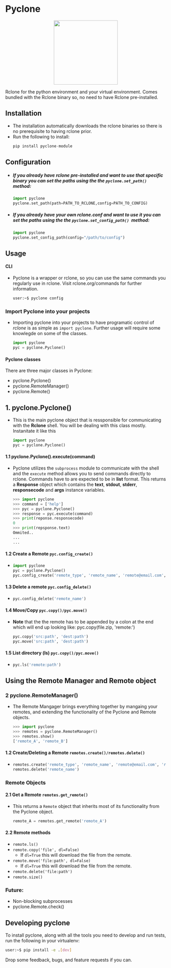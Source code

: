 # Pyclone

<p align="center">
  <img  height="200px" src="https://i.gyazo.com/895208fd1863d4ab41f61d0bae8fa7c7.png" />
</p>

Rclone for the python environment and your virtual environment. Comes bundled with the Rclone binary so, no need to have Rclone pre-installed.

##  Installation


- The installation automatically downloads the rclone binaries so there is no prerequisite to having rclone prior.
- Run the following to install:
    ```python
    pip install pyclone-module
    ```
    
## Configuration

- ##### If you already have rclone pre-installed and want to use that specific binary you can set the paths using the the `pyclone.set_path() `method:

    ```python
    import pyclone
    pyclone.set_path(path=PATH_TO_RCLONE,config=PATH_TO_CONFIG)
    ```
- ##### If you already have your own rclone.conf and want to use it you can set the paths using the the `pyclone.set_config_path() `method:

    ```python
    import pyclone
    pyclone.set_config_path(config="/path/to/config")
    ```

## Usage

#### CLI

- Pyclone is a wrapper or rclone, so you can use the same commands you regularly use in rclone. Visit rclone.org/commands for further information.

    ```bash
    user:~$ pyclone config
    ```
    
### Import Pyclone into your projects

- Importing pyclone into your projects to have programatic control of *rclone* is as simple as `import pyclone`. Further usage will require some knowlegde on some of the classes.

    ```python
    import pyclone
    pyc = pyclone.Pyclone()
    ```

#### Pyclone classes

There are three major classes in Pyclone:

- pyclone.Pyclone()
- pyclone.RemoteManager()
- pyclone.Remote()

## 1. pyclone.Pyclone()

- This is the main pyclone object that is ressponsible for communicating with the **Rclone** shell. You will be dealing with this class mostly. Instanitate it like this

    ```python
    import pyclone
    pyc = pyclone.Pyclone()
    ```

#### 1.1 pyclone.Pyclone().execute(command)

- Pyclone utilizes the `subprocess` module to communicate with the shell and the `execute` method allows you to send commands directly to rclone. Commands have to are expected to be in **list** format. This returns a **Response** object which contains the **text**, **stdout**, **stderr**, **responsecode** and **args** instance variables. 

    ```python
    >>> import pyclone
    >>> command = ['help']
    >>> pyc = pyclone.Pyclone()
    >>> response = pyc.execute(command)
    >>> print(reponse.responsecode)
    0 
    >>> print(repsponse.text)
    Ommited..
    ...
    ...
    ```

#### 1.2 Create a Remote `pyc.config_create()`

- 
    ```python
    import pyclone
    pyc = pyclone.Pyclone()
    pyc.config_create('remote_type', 'remote_name', 'remote@email.com', 'remote_pass')
    ```

#### 1.3 Delete a remote `pyc.config_delete()`

- 
    ```python
    pyc.config_delete('remote_name')
    ```

#### 1.4 Move/Copy `pyc.copy()/pyc.move()`

- **Note** that the the remote has to be appended by a colon at the end which will end up looking like:
pyc.copy(file.zip, 'remote:')

    ```python
    pyc.copy('src:path', 'dest:path')
    pyc.move('src:path', 'dest:path')
    ```
#### 1.5 List directory (ls) `pyc.copy()/pyc.move()`
- 
    ```python
    pyc.ls('remote:path')
    ```

## Using the Remote Manager and Remote object

### 2 pyclone.RemoteManager()

- The Remote Mangager brings everything together by mangaing your remotes, and extending the functionality of the Pyclone and Remote objects.

    ```python
    >>> import pyclone
    >>> remotes = pyclone.RemoteManager()
    >>> remotes.show()
    ['remote_A', 'remote_B']
    ```

#### 1.2 Create/Deleting a Remote `remotes.create()/remotes.delete()`

- 
    ```python
    remotes.create('remote_type', 'remote_name', 'remote@email.com', 'remote_pass')
    remotes.delete('remote_name')
    ```

### Remote Objects

#### 2.1 Get a Remote `remotes.get_remote()`

- This returns a `Remote` object that inherits most of its functionality from the Pyclone object.

    ```python
    remote_A = remotes.get_remote('remote_A')
    ```

#### 2.2 Remote methods

- `remote.ls()`
- `remote.copy('file', dl=False)`
    - If `dl=True` this will download the file from the remote.
- `remote.move('file:path', dl=False)`
    - If `dl=True` this will download the file from the remote. 
- `remote.delete('file:path')`
- `remote.size()`

### Future:

- Non-blocking subprocesses
- pyclone.Remote.check()

## Developing pyclone

To install pyclone, along with all the tools you need to develop and run tests, run the following in your virtualenv:

```bash
user:~$ pip install -e .[dev]
```

Drop some feedback, bugs, and feature requests if you can.

